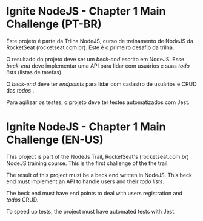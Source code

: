 # Ignite NodeJS - Chapter 1 Main Challenge (PT-BR)

Este projeto é parte da Trilha NodeJS,  curso de treinamento de NodeJS da RocketSeat (rocketseat.com.br). Este é o primeiro desafio da trilha.

O resultado do projeto deve ser um *beck-end* escrito em NodeJS. Esse *beck-end* deve implementar uma API para lidar com usuários e suas *todo lists* (listas de tarefas).

O *beck-end* deve ter *endpoints* para lidar com cadastro de usuários e CRUD das *todos* .

Para agilizar os testes, o projeto deve ter testes automatizados com Jest.

# Ignite NodeJS - Chapter 1 Main Challenge (EN-US)

This project is part of the NodeJs Trail, RocketSeat's (rocketseat.com.br) NodeJS training course. This is the first challenge of the the trail.

The result of this project must be a beck end written in NodeJS. This beck end must implement an API to handle users and their *todo lists*.

The beck end must have end points to deal with users registration and *todos* CRUD.

To speed up tests, the project must have automated tests with Jest.